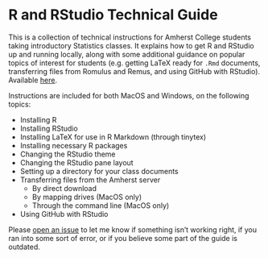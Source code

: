 
# R and RStudio Technical Guide

This is a collection of technical instructions for Amherst College
students taking introductory Statistics classes. It explains how to get
R and RStudio up and running locally, along with some additional
guidance on popular topics of interest for students (e.g. getting LaTeX
ready for `.Rmd` documents, transferring files from Romulus and Remus,
and using GitHub with RStudio). Available
[here](https://mcgirjau.github.io/intro-stats/).

Instructions are included for both MacOS and Windows, on the following
topics:

  - Installing R
  - Installing RStudio
  - Installing LaTeX for use in R Markdown (through tinytex)
  - Installing necessary R packages
  - Changing the RStudio theme
  - Changing the RStudio pane layout
  - Setting up a directory for your class documents
  - Transferring files from the Amherst server
      - By direct download
      - By mapping drives (MacOS only)
      - Through the command line (MacOS only)
  - Using GitHub with RStudio

Please [open an issue](https://github.com/mcgirjau/intro-stats/issues)
to let me know if something isn’t working right, if you ran into some
sort of error, or if you believe some part of the guide is outdated.
